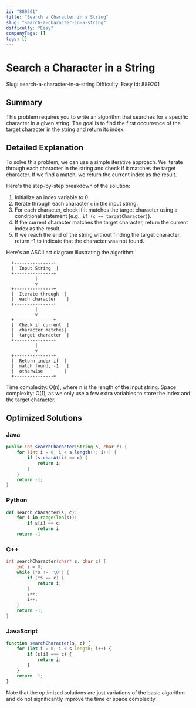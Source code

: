 ```yaml
---
id: "889201"
title: "Search a Character in a String"
slug: "search-a-character-in-a-string"
difficulty: "Easy"
companyTags: []
tags: []
---
```


# Search a Character in a String
Slug: search-a-character-in-a-string
Difficulty: Easy
Id: 889201

## Summary

This problem requires you to write an algorithm that searches for a specific character in a given string. The goal is to find the first occurrence of the target character in the string and return its index.

## Detailed Explanation

To solve this problem, we can use a simple iterative approach. We iterate through each character in the string and check if it matches the target character. If we find a match, we return the current index as the result.

Here's the step-by-step breakdown of the solution:

1. Initialize an index variable to 0.
2. Iterate through each character `c` in the input string.
3. For each character, check if it matches the target character using a conditional statement (e.g., `if (c == targetCharacter)`).
4. If the current character matches the target character, return the current index as the result.
5. If we reach the end of the string without finding the target character, return -1 to indicate that the character was not found.

Here's an ASCII art diagram illustrating the algorithm:
```
  +---------------+
  |  Input String  |
  +---------------+
           |
           v
  +---------------+
  |  Iterate through  |
  |  each character    |
  +---------------+
           |
           v
  +---------------+
  |  Check if current  |
  |  character matches|
  |  target character  |
  +---------------+
           |
           v
  +---------------+
  |  Return index if  |
  |  match found, -1   |
  |  otherwise        |
  +---------------+
```

Time complexity: O(n), where n is the length of the input string.
Space complexity: O(1), as we only use a few extra variables to store the index and the target character.

## Optimized Solutions

### Java
```java
public int searchCharacter(String s, char c) {
    for (int i = 0; i < s.length(); i++) {
        if (s.charAt(i) == c) {
            return i;
        }
    }
    return -1;
}
```

### Python
```python
def search_character(s, c):
    for i in range(len(s)):
        if s[i] == c:
            return i
    return -1
```

### C++
```cpp
int searchCharacter(char* s, char c) {
    int i = 0;
    while (*s != '\0') {
        if (*s == c) {
            return i;
        }
        s++;
        i++;
    }
    return -1;
}
```

### JavaScript
```javascript
function searchCharacter(s, c) {
    for (let i = 0; i < s.length; i++) {
        if (s[i] === c) {
            return i;
        }
    }
    return -1;
}
```

Note that the optimized solutions are just variations of the basic algorithm and do not significantly improve the time or space complexity.